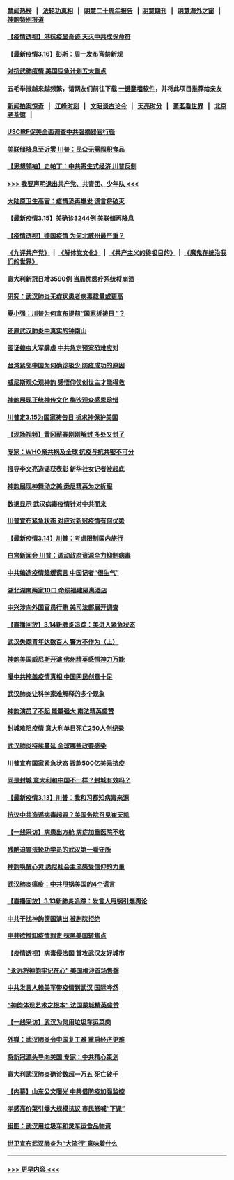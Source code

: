 #### [禁闻热榜](热点新闻.md?=0)  &nbsp;&nbsp;|&nbsp;&nbsp; [法轮功真相](https://github.com/gfw-breaker/truth/blob/master/README.md?=0) &nbsp;&nbsp;|&nbsp;&nbsp; [明慧二十周年报告](https://github.com/gfw-breaker/mh-reports/blob/master/README.md?=0) &nbsp;&nbsp;|&nbsp;&nbsp;[明慧期刊](https://github.com/gfw-breaker/mh-qikan) &nbsp;&nbsp;|&nbsp;&nbsp; [明慧海外之窗](https://github.com/gfw-breaker/mh-news/blob/master/README.md?=0) &nbsp;&nbsp;|&nbsp;&nbsp; [神韵特别报道](https://github.com/gfw-breaker/mh-news/blob/master/shenyun.md?=0)
#### [【疫情透视】港抗疫显奇迹 天灭中共成保命符](../pages/nf4514/n11942593.md?t=03160702) 
#### [【最新疫情3.16】彭斯：周一发布宵禁新规](../pages/nf4514/n11942860.md?t=03160702) 
#### [对抗武肺疫情 美国应急计划五大重点](../pages/nf4514/n11943193.md?t=03160702) 
#### 五毛举报越来越频繁，请网友们前往下载 [一键翻墙软件](https://github.com/gfw-breaker/ssr-accounts)，并将此项目推荐给亲友
#### [新闻拍案惊奇](https://github.com/gfw-breaker/banned-news/blob/master/pages/link4.md) &nbsp;&nbsp;|&nbsp;&nbsp; [江峰时刻](https://github.com/gfw-breaker/banned-news/blob/master/pages/link4.md) &nbsp;&nbsp;|&nbsp;&nbsp; [文昭谈古论今](https://github.com/gfw-breaker/banned-news/blob/master/pages/link4.md) &nbsp;&nbsp;|&nbsp;&nbsp; [天亮时分](https://github.com/gfw-breaker/banned-news/blob/master/pages/link4.md) &nbsp;&nbsp;|&nbsp;&nbsp; [萧茗看世界](https://github.com/gfw-breaker/banned-news/blob/master/pages/link4.md) &nbsp;&nbsp;|&nbsp;&nbsp; [北京老茶馆](https://github.com/gfw-breaker/banned-news/blob/master/pages/link4.md) &nbsp;&nbsp;|&nbsp;&nbsp; 
#### [USCIRF促美全面调查中共强摘器官行径](../pages/nf4514/n11942904.md?t=03160702) 
#### [美联储降息至近零 川普：民众无需囤积食品](../pages/nf4514/n11943043.md?t=03160702) 
#### [【思想领袖】史帕丁：中共寄生式经济 川普反制](../pages/nf4514/n11805341.md?t=03160702) 
#### [>>> 我要声明退出共产党、共青团、少年队 <<<](https://github.com/begood0513/goodnews/blob/master/quit/letter.md) 
#### [大陆原卫生高官：疫情恐再爆发 谎言将破灭](../pages/nf4514/n11942229.md?t=03160702) 
#### [【最新疫情3.15】美确诊3244例 美联储再降息](../pages/nf4514/n11940988.md?t=03160702) 
#### [【疫情透视】德国疫情 为何北威州最严重？](../pages/nf4514/n11941122.md?t=03160702) 
#### [《九评共产党》](https://github.com/begood0513/9ping.md/blob/master/README.md) &nbsp;|&nbsp; [《解体党文化》](../../../../jtdwh.md/blob/master/README.md)  &nbsp;|&nbsp; [《共产主义的终极目的》](../../../../gczydzjmd.md/blob/master/README.md) &nbsp;|&nbsp; [《魔鬼在统治我们的世界》](../../../../mgztzwmdsj.md/blob/master/README.md) 
#### [意大利新冠日增3590例 当局忧医疗系统将崩溃](../pages/nf4514/n11942691.md?t=03160702) 
#### [研究：武汉肺炎无症状患者病毒载量或更高](../pages/nf4514/n11942608.md?t=03160702) 
#### [夏小强：川普为何宣布提前“国家祈祷日 ”？](../pages/nf4514/n11941258.md?t=03160702) 
#### [还原武汉肺炎中真实的钟南山](../pages/nf4514/n11938593.md?t=03160702) 
#### [图证蝗虫大军肆虐 中共急定预案恐难应对](../pages/nf4514/n11942373.md?t=03160702) 
#### [台湾紧邻中国为何确诊极少 防疫成功的原因](../pages/nf4514/n11940819.md?t=03160702) 
#### [威尼斯观众观神韵 感悟仰仗创世主才能得救](../pages/nf4514/n11942195.md?t=03160702) 
#### [神韵展现正统神传文化 梅沙观众感恩珍惜](../pages/nf4514/n11941925.md?t=03160702) 
#### [川普定3.15为国家祷告日 祈求神保护美国](../pages/nf4514/n11941475.md?t=03160702) 
#### [【现场视频】黄冈蕲春刚刚解封 多处又封了](../pages/nf4514/n11941108.md?t=03160702) 
#### [专家：WHO亲共祸及全球 抗疫与抗共密不可分](../pages/nf4514/n11935110.md?t=03160702) 
#### [报导李文亮造谣获表彰 新华社女记者被起底](../pages/nf4514/n11939689.md?t=03160702) 
#### [神韵展现神舞动之美 悉尼精英为之折服](../pages/nf4514/n11940887.md?t=03160702) 
#### [数据显示 武汉病毒疫情针对中共而来](../pages/nf4514/n11940697.md?t=03160702) 
#### [川普宣布紧急状态 对应对新冠疫情有何优势](../pages/nf4514/n11940632.md?t=03160702) 
#### [【最新疫情3.14】川普：考虑限制国内旅行](../pages/nf4514/n11939189.md?t=03160702) 
#### [白宫新闻会 川普：调动政府资源全力抑制病毒](../pages/nf4514/n11940558.md?t=03160702) 
#### [中共编造疫情趋缓谎言 中国记者“很生气”](../pages/nf4514/n11940605.md?t=03160702) 
#### [湖北湖南两家10口 命殒福建隔离酒店](../pages/nf4514/n11940419.md?t=03160702) 
#### [中兴涉向外国官员行贿 美司法部展开调查](../pages/nf4514/n11940378.md?t=03160702) 
#### [【直播回放】3.14新肺炎追踪：美进入紧急状态](../pages/nf4514/n11940229.md?t=03160702) 
#### [武汉失踪青年达数百人 警方不作为（上）](../pages/nf4514/n11939304.md?t=03160702) 
#### [神韵美国威尼斯开演 佛州精英感悟神力万能](../pages/nf4514/n11939847.md?t=03160702) 
#### [曝中共掩盖疫情真相 中国网民创意十足](../pages/nf4514/n11939039.md?t=03160702) 
#### [武汉肺炎让科学家难解释的多个现象](../pages/nf4514/n11938553.md?t=03160702) 
#### [神韵演员了不起 能量强大 南法精英盛赞](../pages/nf4514/n11939368.md?t=03160702) 
#### [封城难阻疫情 意大利单日死亡250人创纪录](../pages/nf4514/n11939185.md?t=03160702) 
#### [武汉肺炎持续蔓延 全球哪些政要感染](../pages/nf4514/n11938672.md?t=03160702) 
#### [川普宣布国家紧急状态 拨款500亿美元抗疫](../pages/nf4514/n11939032.md?t=03160702) 
#### [同是封城 意大利和中国不一样？封城有效吗？](../pages/nf4514/n11938855.md?t=03160702) 
#### [【最新疫情3.13】川普：我和习都知病毒来源](../pages/nf4514/n11936755.md?t=03160702) 
#### [抗议中共造谣病毒起源？美国务院召见崔天凯](../pages/nf4514/n11938747.md?t=03160702) 
#### [【一线采访】病患出方舱 病症加重医院不收](../pages/nf4514/n11938627.md?t=03160702) 
#### [残酷迫害法轮功学员的武汉第一看守所](../pages/nf4514/n11935225.md?t=03160702) 
#### [神韵唤醒心灵 悉尼社会主流感受信仰的力量](../pages/nf4514/n11938756.md?t=03160702) 
#### [武汉肺炎瘟疫：中共甩锅美国的4个谎言](../pages/nf4514/n11938370.md?t=03160702) 
#### [【直播回放】3.13新肺炎追踪：发言人甩锅引爆舆论](../pages/nf4514/n11938042.md?t=03160702) 
#### [中共干扰神韵德国演出 被剧院拒绝](../pages/nf4514/n11927987.md?t=03160702) 
#### [中共欲推卸疫情罪责 抹黑美国转焦点](../pages/nf4514/n11937702.md?t=03160702) 
#### [【疫情透视】病毒侵法国 首攻武汉友好城市](../pages/nf4514/n11933899.md?t=03160702) 
#### [“永远将神韵牢记在心” 美国梅沙首场售罄](../pages/nf4514/n11937517.md?t=03160702) 
#### [中共发言人赖美军带疫情到武汉 国际哗然](../pages/nf4514/n11936484.md?t=03160702) 
#### [“神韵体现艺术之根本” 法国蒙城精英盛赞](../pages/nf4514/n11937066.md?t=03160702) 
#### [【一线采访】武汉为何用垃圾车运菜肉](../pages/nf4514/n11936647.md?t=03160702) 
#### [外媒：武汉肺炎令中国复工难 重启经济更难](../pages/nf4514/n11936267.md?t=03160702) 
#### [将新冠源头导向美国 专家：中共精心策划](../pages/nf4514/n11936432.md?t=03160702) 
#### [意大利武汉肺炎确诊数超一万五 死亡破千](../pages/nf4514/n11936332.md?t=03160702) 
#### [【内幕】山东公文曝光 中共借防疫加强监控](../pages/nf4514/n11934303.md?t=03160702) 
#### [孝感高价菜引爆大规模抗议 市民怒喊“下课”](../pages/nf4514/n11936264.md?t=03160702) 
#### [组图：武汉用垃圾车和灵车运食品物资](../pages/nf4514/n11935329.md?t=03160702) 
#### [世卫宣布武汉肺炎为“大流行”意味着什么](../pages/nf4514/n11935933.md?t=03160702) 

----
#### [ >>> 更早内容 <<< ](../indexes/nf4514-earlier.md)
